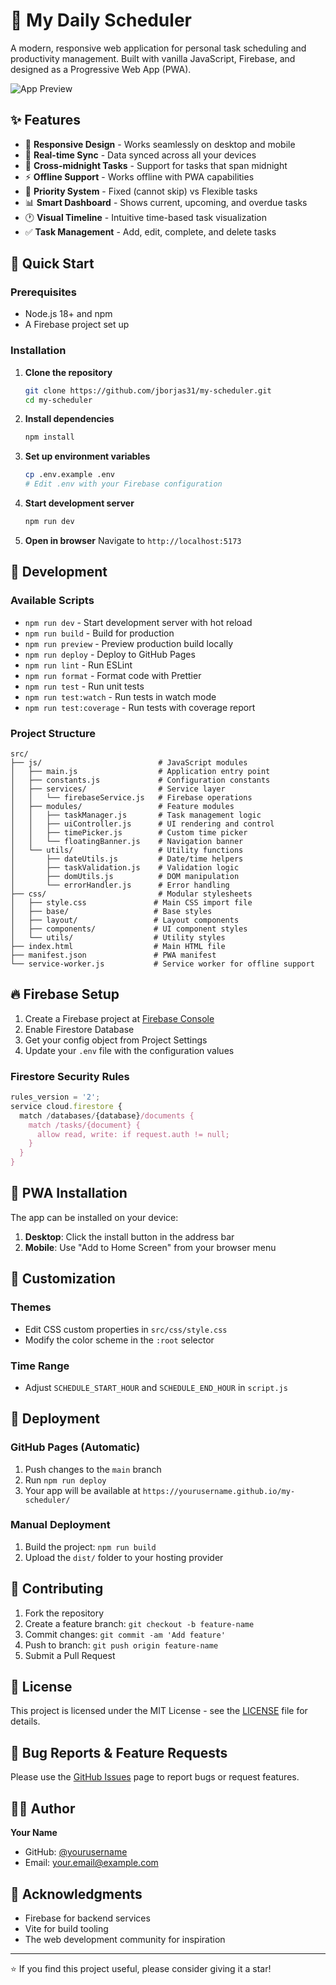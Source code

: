 # 📅 My Daily Scheduler

A modern, responsive web application for personal task scheduling and productivity management. Built with vanilla JavaScript, Firebase, and designed as a Progressive Web App (PWA).

![App Preview](docs/images/app-preview.png)

## ✨ Features

- 📱 **Responsive Design** - Works seamlessly on desktop and mobile
- 🔄 **Real-time Sync** - Data synced across all your devices
- 🌙 **Cross-midnight Tasks** - Support for tasks that span midnight
- ⚡ **Offline Support** - Works offline with PWA capabilities
- 🎯 **Priority System** - Fixed (cannot skip) vs Flexible tasks
- 📊 **Smart Dashboard** - Shows current, upcoming, and overdue tasks
- 🕐 **Visual Timeline** - Intuitive time-based task visualization
- ✅ **Task Management** - Add, edit, complete, and delete tasks

## 🚀 Quick Start

### Prerequisites

- Node.js 18+ and npm
- A Firebase project set up

### Installation

1. **Clone the repository**
   ```bash
   git clone https://github.com/jborjas31/my-scheduler.git
   cd my-scheduler
   ```

2. **Install dependencies**
   ```bash
   npm install
   ```

3. **Set up environment variables**
   ```bash
   cp .env.example .env
   # Edit .env with your Firebase configuration
   ```

4. **Start development server**
   ```bash
   npm run dev
   ```

5. **Open in browser**
   Navigate to `http://localhost:5173`

## 🔧 Development

### Available Scripts

- `npm run dev` - Start development server with hot reload
- `npm run build` - Build for production
- `npm run preview` - Preview production build locally
- `npm run deploy` - Deploy to GitHub Pages
- `npm run lint` - Run ESLint
- `npm run format` - Format code with Prettier
- `npm run test` - Run unit tests
- `npm run test:watch` - Run tests in watch mode
- `npm run test:coverage` - Run tests with coverage report

### Project Structure

```
src/
├── js/                          # JavaScript modules
│   ├── main.js                  # Application entry point
│   ├── constants.js             # Configuration constants
│   ├── services/                # Service layer
│   │   └── firebaseService.js   # Firebase operations
│   ├── modules/                 # Feature modules
│   │   ├── taskManager.js       # Task management logic
│   │   ├── uiController.js      # UI rendering and control
│   │   ├── timePicker.js        # Custom time picker
│   │   └── floatingBanner.js    # Navigation banner
│   └── utils/                   # Utility functions
│       ├── dateUtils.js         # Date/time helpers
│       ├── taskValidation.js    # Validation logic
│       ├── domUtils.js          # DOM manipulation
│       └── errorHandler.js      # Error handling
├── css/                         # Modular stylesheets
│   ├── style.css               # Main CSS import file
│   ├── base/                   # Base styles
│   ├── layout/                 # Layout components
│   ├── components/             # UI component styles
│   └── utils/                  # Utility styles
├── index.html                  # Main HTML file
├── manifest.json               # PWA manifest
└── service-worker.js           # Service worker for offline support
```

## 🔥 Firebase Setup

1. Create a Firebase project at [Firebase Console](https://console.firebase.google.com/)
2. Enable Firestore Database
3. Get your config object from Project Settings
4. Update your `.env` file with the configuration values

### Firestore Security Rules

```javascript
rules_version = '2';
service cloud.firestore {
  match /databases/{database}/documents {
    match /tasks/{document} {
      allow read, write: if request.auth != null;
    }
  }
}
```

## 📱 PWA Installation

The app can be installed on your device:

1. **Desktop**: Click the install button in the address bar
2. **Mobile**: Use "Add to Home Screen" from your browser menu

## 🎨 Customization

### Themes
- Edit CSS custom properties in `src/css/style.css`
- Modify the color scheme in the `:root` selector

### Time Range
- Adjust `SCHEDULE_START_HOUR` and `SCHEDULE_END_HOUR` in `script.js`

## 🚀 Deployment

### GitHub Pages (Automatic)

1. Push changes to the `main` branch
2. Run `npm run deploy`
3. Your app will be available at `https://yourusername.github.io/my-scheduler/`

### Manual Deployment

1. Build the project: `npm run build`
2. Upload the `dist/` folder to your hosting provider

## 🤝 Contributing

1. Fork the repository
2. Create a feature branch: `git checkout -b feature-name`
3. Commit changes: `git commit -am 'Add feature'`
4. Push to branch: `git push origin feature-name`
5. Submit a Pull Request

## 📄 License

This project is licensed under the MIT License - see the [LICENSE](LICENSE) file for details.

## 🐛 Bug Reports & Feature Requests

Please use the [GitHub Issues](https://github.com/yourusername/my-scheduler/issues) page to report bugs or request features.

## 👨‍💻 Author

**Your Name**
- GitHub: [@yourusername](https://github.com/yourusername)
- Email: your.email@example.com

## 🙏 Acknowledgments

- Firebase for backend services
- Vite for build tooling
- The web development community for inspiration

---

⭐ If you find this project useful, please consider giving it a star!